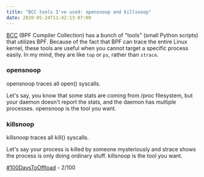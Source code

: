 ```yaml
---
title: "BCC tools I've used: opensnoop and killsnoop"
date: 2020-05-24T11:42:13-07:00
---
```


[BCC](https://github.com/iovisor/bcc) (BPF Compiler Collection) has a bunch of "tools" (small Python scripts) that utilizes BPF. Because of the fact that BPF can trace the entire Linux kernel, these tools are useful when you cannot target a specific process easily. In my mind, they are like `top` or `ps`, rather than `strace`.

### opensnoop

opensnoop traces all open() syscalls.

Let's say, you know that some stats are coming from /proc filesystem, but your daemon doesn't report the stats, and the daemon has multiple processes. opensnoop is the tool you want.

### killsnoop

killsnoop traces all kill() syscalls.

Let's say your process is killed by someone mysteriously and strace shows the process is only doing ordinary stuff. killsnoop is the tool you want.

[#100DaysToOffload](https://100daystooffload.com/) - 2/100
